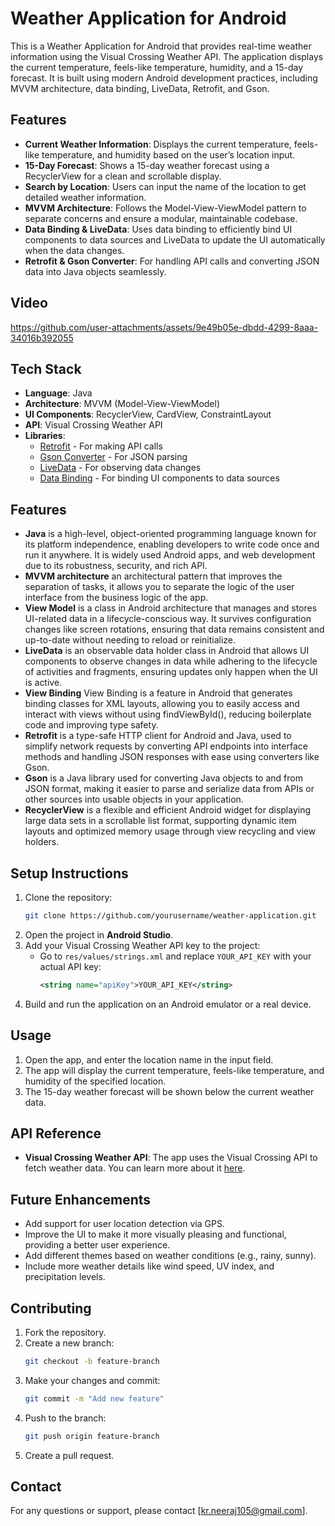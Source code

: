 
# Weather Application for Android

This is a Weather Application for Android that provides real-time weather information using the Visual Crossing Weather API. The application displays the current temperature, feels-like temperature, humidity, and a 15-day forecast. It is built using modern Android development practices, including MVVM architecture, data binding, LiveData, Retrofit, and Gson.

## Features
- **Current Weather Information**: Displays the current temperature, feels-like temperature, and humidity based on the user’s location input.
- **15-Day Forecast**: Shows a 15-day weather forecast using a RecyclerView for a clean and scrollable display.
- **Search by Location**: Users can input the name of the location to get detailed weather information.
- **MVVM Architecture**: Follows the Model-View-ViewModel pattern to separate concerns and ensure a modular, maintainable codebase.
- **Data Binding & LiveData**: Uses data binding to efficiently bind UI components to data sources and LiveData to update the UI automatically when the data changes.
- **Retrofit & Gson Converter**: For handling API calls and converting JSON data into Java objects seamlessly.

## Video
https://github.com/user-attachments/assets/9e49b05e-dbdd-4299-8aaa-34016b392055

## Tech Stack
- **Language**: Java
- **Architecture**: MVVM (Model-View-ViewModel)
- **UI Components**: RecyclerView, CardView, ConstraintLayout
- **API**: Visual Crossing Weather API
- **Libraries**: 
  - [Retrofit](https://square.github.io/retrofit/) - For making API calls
  - [Gson Converter](https://github.com/square/retrofit/tree/master/retrofit-converters/gson) - For JSON parsing
  - [LiveData](https://developer.android.com/topic/libraries/architecture/livedata) - For observing data changes
  - [Data Binding](https://developer.android.com/topic/libraries/data-binding) - For binding UI components to data sources

## Features
- **Java** is a high-level, object-oriented programming language known for its platform independence, enabling developers to write code once and run it anywhere. It is widely used Android apps, and web development due to its robustness, security, and rich API.
- **MVVM architecture** an architectural pattern that improves the separation of tasks, it allows you to separate the logic of the user interface from the business logic of the app.
- **View Model** is a class in Android architecture that manages and stores UI-related data in a lifecycle-conscious way. It survives configuration changes like screen rotations, ensuring that data remains consistent and up-to-date without needing to reload or reinitialize.
- **LiveData** is an observable data holder class in Android that allows UI components to observe changes in data while adhering to the lifecycle of activities and fragments, ensuring updates only happen when the UI is active.
- **View Binding** View Binding is a feature in Android that generates binding classes for XML layouts, allowing you to easily access and interact with views without using findViewById(), reducing boilerplate code and improving type safety.
- **Retrofit** is a type-safe HTTP client for Android and Java, used to simplify network requests by converting API endpoints into interface methods and handling JSON responses with ease using converters like Gson.
- **Gson**  is a Java library used for converting Java objects to and from JSON format, making it easier to parse and serialize data from APIs or other sources into usable objects in your application.
- **RecyclerView** is a flexible and efficient Android widget for displaying large data sets in a scrollable list format, supporting dynamic item layouts and optimized memory usage through view recycling and view holders.

## Setup Instructions
1. Clone the repository:
   ```bash
   git clone https://github.com/yourusername/weather-application.git
   ```
2. Open the project in **Android Studio**.
3. Add your Visual Crossing Weather API key to the project:
   - Go to `res/values/strings.xml` and replace `YOUR_API_KEY` with your actual API key:
     ```xml
     <string name="apiKey">YOUR_API_KEY</string>
     ```
4. Build and run the application on an Android emulator or a real device.

## Usage
1. Open the app, and enter the location name in the input field.
2. The app will display the current temperature, feels-like temperature, and humidity of the specified location.
3. The 15-day weather forecast will be shown below the current weather data.

## API Reference
- **Visual Crossing Weather API**: The app uses the Visual Crossing API to fetch weather data. You can learn more about it [here](https://www.visualcrossing.com/).

## Future Enhancements
- Add support for user location detection via GPS.
- Improve the UI to make it more visually pleasing and functional, providing a better user experience.
- Add different themes based on weather conditions (e.g., rainy, sunny).
- Include more weather details like wind speed, UV index, and precipitation levels.

## Contributing
1. Fork the repository.
2. Create a new branch:
   ```bash
   git checkout -b feature-branch
   ```
3. Make your changes and commit:
   ```bash
   git commit -m "Add new feature"
   ```
4. Push to the branch:
   ```bash
   git push origin feature-branch
   ```
5. Create a pull request.

## Contact
For any questions or support, please contact [kr.neeraj105@gmail.com].
